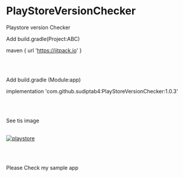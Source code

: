 # PlayStoreVersionChecker
Playstore version Checker 

Add build.gradle(Project:ABC)

maven { url 'https://jitpack.io' }

</br></br>




Add build.gradle (Module:app)

implementation 'com.github.sudiptab4:PlayStoreVersionChecker:1.0.3'

</br></br>


See tis image
</br></br>




<a href="https://imgbb.com/"><img src="https://i.ibb.co/pRXMGGX/playstore.png" alt="playstore" border="0" /></a>


</br></br>


Please Check my sample app
